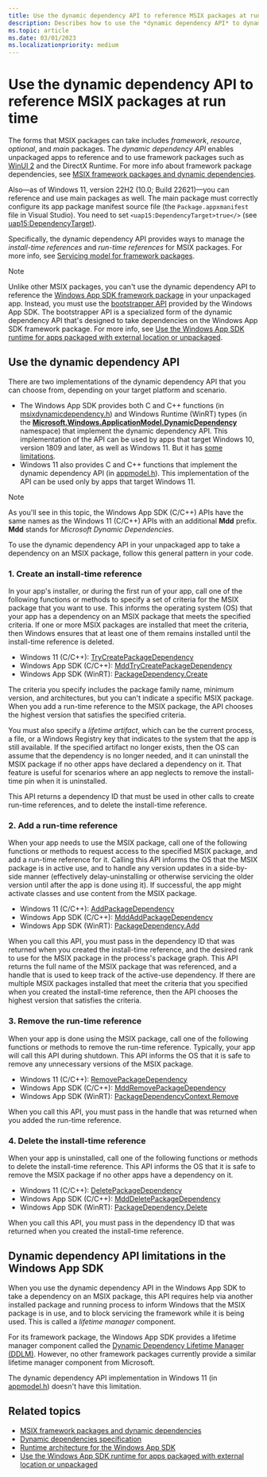 ```yaml
---
title: Use the dynamic dependency API to reference MSIX packages at run time
description: Describes how to use the *dynamic dependency API* to dynamically take a dependency on different MSIX packages (other than the Windows App SDK framework package) in an unpackaged app at run time.
ms.topic: article
ms.date: 03/01/2023
ms.localizationpriority: medium
---
```


# Use the dynamic dependency API to reference MSIX packages at run time

The forms that MSIX packages can take includes *framework*, *resource*, *optional*, and *main* packages. The *dynamic dependency API* enables unpackaged apps to reference and to use framework packages such as [WinUI 2](../../../winui/winui2/index.md) and the DirectX Runtime. For more info about framework package dependencies, see [MSIX framework packages and dynamic dependencies](framework-packages-overview.md).

Also&mdash;as of Windows 11, version 22H2 (10.0; Build 22621)&mdash;you can reference and use main packages as well. The main package must correctly configure its app package manifest source file (the `Package.appxmanifest` file in Visual Studio). You need to set `<uap15:DependencyTarget>true</>` (see [uap15:DependencyTarget](/uwp/schemas/appxpackage/uapmanifestschema/element-uap15-dependencytarget)).

Specifically, the dynamic dependency API provides ways to manage the *install-time references* and *run-time references* for MSIX packages. For more info, see [Servicing model for framework packages](framework-packages-overview.md#servicing-model-for-framework-packages).

> [!NOTE]
> Unlike other MSIX packages, you can't use the dynamic dependency API to reference the [Windows App SDK framework package](../../../windows-app-sdk/deployment-architecture.md#framework-package) in your unpackaged app. Instead, you must use the [bootstrapper API](/windows/windows-app-sdk/api/win32/_bootstrap/) provided by the Windows App SDK. The bootstrapper API is a specialized form of the dynamic dependency API that's designed to take dependencies on the Windows App SDK framework package. For more info, see [Use the Windows App SDK runtime for apps packaged with external location or unpackaged](../../../windows-app-sdk/use-windows-app-sdk-run-time.md).

## Use the dynamic dependency API

There are two implementations of the dynamic dependency API that you can choose from, depending on your target platform and scenario.

* The Windows App SDK provides both C and C++ functions (in [msixdynamicdependency.h](/windows/windows-app-sdk/api/win32/msixdynamicdependency)) and Windows Runtime (WinRT) types (in the [**Microsoft.Windows.ApplicationModel.DynamicDependency**](/windows/windows-app-sdk/api/winrt/microsoft.windows.applicationmodel.dynamicdependency) namespace) that implement the dynamic dependency API. This implementation of the API can be used by apps that target Windows 10, version 1809 and later, as well as Windows 11. But it has [some limitations](#dynamic-dependency-api-limitations-in-the-windows-app-sdk).
* Windows 11 also provides C and C++ functions that implement the dynamic dependency API (in [appmodel.h](/windows/win32/api/appmodel)). This implementation of the API can be used only by apps that target Windows 11.

> [!NOTE]
> As you'll see in this topic, the Windows App SDK (C/C++) APIs have the same names as the Windows 11 (C/C++) APIs with an additional **Mdd** prefix. **Mdd** stands for *Microsoft Dynamic Dependencies*.

To use the dynamic dependency API in your unpackaged app to take a dependency on an MSIX package, follow this general pattern in your code.

### 1. Create an install-time reference

In your app's installer, or during the first run of your app, call one of the following functions or methods to specify a set of criteria for the MSIX package that you want to use. This informs the operating system (OS) that your app has a dependency on an MSIX package that meets the specified criteria. If one or more MSIX packages are installed that meet the criteria, then Windows ensures that at least one of them remains installed until the install-time reference is deleted.

* Windows 11 (C/C++): [TryCreatePackageDependency](/windows/win32/api/appmodel/nf-appmodel-trycreatepackagedependency)
* Windows App SDK (C/C++): [MddTryCreatePackageDependency](/windows/windows-app-sdk/api/win32/msixdynamicdependency/nf-msixdynamicdependency-mddtrycreatepackagedependency)
* Windows App SDK (WinRT): [PackageDependency.Create](/windows/windows-app-sdk/api/winrt/microsoft.windows.applicationmodel.dynamicdependency.packagedependency.create)

The criteria you specify includes the package family name, minimum version, and architectures, but you can't indicate a specific MSIX package. When you add a run-time reference to the MSIX package, the API chooses the highest version that satisfies the specified criteria.

You must also specify a *lifetime artifact*, which can be the current process, a file, or a Windows Registry key that indicates to the system that the app is still available. If the specified artifact no longer exists, then the OS can assume that the dependency is no longer needed, and it can uninstall the MSIX package if no other apps have declared a dependency on it. That feature is useful for scenarios where an app neglects to remove the install-time pin when it is uninstalled.

This API returns a dependency ID that must be used in other calls to create run-time references, and to delete the install-time reference.

### 2. Add a run-time reference

When your app needs to use the MSIX package, call one of the following functions or methods to request access to the specified MSIX package, and add a run-time reference for it. Calling this API informs the OS that the MSIX package is in active use, and to handle any version updates in a side-by-side manner (effectively delay-uninstalling or otherwise servicing the older version until after the app is done using it). If successful, the app might activate classes and use content from the MSIX package.

* Windows 11 (C/C++): [AddPackageDependency](/windows/win32/api/appmodel/nf-appmodel-addpackagedependency)
* Windows App SDK (C/C++): [MddAddPackageDependency](/windows/windows-app-sdk/api/win32/msixdynamicdependency/nf-msixdynamicdependency-mddaddpackagedependency)
* Windows App SDK (WinRT): [PackageDependency.Add](/windows/windows-app-sdk/api/winrt/microsoft.windows.applicationmodel.dynamicdependency.packagedependency.add)

When you call this API, you must pass in the dependency ID that was returned when you created the install-time reference, and the desired rank to use for the MSIX package in the process's package graph. This API returns the full name of the MSIX package that was referenced, and a handle that is used to keep track of the active-use dependency. If there are multiple MSIX packages installed that meet the criteria that you specified when you created the install-time reference, then the API chooses the highest version that satisfies the criteria.

### 3. Remove the run-time reference

When your app is done using the MSIX package, call one of the following functions or methods to remove the run-time reference. Typically, your app will call this API during shutdown. This API informs the OS that it is safe to remove any unnecessary versions of the MSIX package.

* Windows 11 (C/C++): [RemovePackageDependency](/windows/win32/api/appmodel/nf-appmodel-removepackagedependency)
* Windows App SDK (C/C++): [MddRemovePackageDependency](/windows/windows-app-sdk/api/win32/msixdynamicdependency/nf-msixdynamicdependency-mddremovepackagedependency)
* Windows App SDK (WinRT): [PackageDependencyContext.Remove](/windows/windows-app-sdk/api/winrt/microsoft.windows.applicationmodel.dynamicdependency.packagedependencycontext.remove)

When you call this API, you must pass in the handle that was returned when you added the run-time reference.

### 4. Delete the install-time reference

When your app is uninstalled, call one of the following functions or methods to delete the install-time reference. This API informs the OS that it is safe to remove the MSIX package if no other apps have a dependency on it.

* Windows 11 (C/C++): [DeletePackageDependency](/windows/win32/api/appmodel/nf-appmodel-deletepackagedependency)
* Windows App SDK (C/C++): [MddDeletePackageDependency](/windows/windows-app-sdk/api/win32/msixdynamicdependency/nf-msixdynamicdependency-mdddeletepackagedependency)
* Windows App SDK (WinRT): [PackageDependency.Delete](/windows/windows-app-sdk/api/winrt/microsoft.windows.applicationmodel.dynamicdependency.packagedependency.delete)

When you call this API, you must pass in the dependency ID that was returned when you created the install-time reference.

## Dynamic dependency API limitations in the Windows App SDK

When you use the dynamic dependency API in the Windows App SDK to take a dependency on an MSIX package, this API requires help via another installed package and running process to inform Windows that the MSIX package is in use, and to block servicing the framework while it is being used. This is called a *lifetime manager* component.

For its framework package, the Windows App SDK provides a lifetime manager component called the [Dynamic Dependency Lifetime Manager (DDLM)](../../../windows-app-sdk/deployment-architecture.md). However, no other framework packages currently provide a similar lifetime manager component from Microsoft.

The dynamic dependency API implementation in Windows 11 (in [appmodel.h](/windows/win32/api/appmodel)) doesn't have this limitation.

## Related topics

* [MSIX framework packages and dynamic dependencies](framework-packages-overview.md)
* [Dynamic dependencies specification](https://github.com/microsoft/WindowsAppSDK/blob/main/specs/dynamicdependencies/DynamicDependencies.md)
* [Runtime architecture for the Windows App SDK](../../../windows-app-sdk/deployment-architecture.md)
* [Use the Windows App SDK runtime for apps packaged with external location or unpackaged](../../../windows-app-sdk/use-windows-app-sdk-run-time.md)
